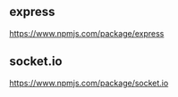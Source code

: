 ## express
https://www.npmjs.com/package/express

## socket.io
https://www.npmjs.com/package/socket.io